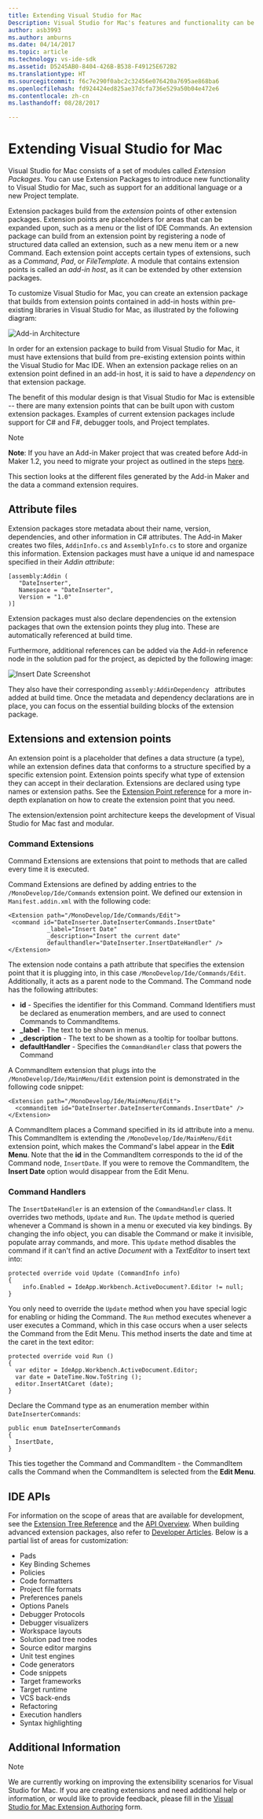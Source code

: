 ```yaml
---
title: Extending Visual Studio for Mac
Description: Visual Studio for Mac's features and functionality can be extended with modules called extension packages. The first part of this guide creates a simple Visual Studio for Mac extension package to insert the date and time into a document. The second part of this guide introduces the fundamentals of the extension package system and some of the core APIs that form the foundation of Visual Studio for Mac.
author: asb3993
ms.author: amburns
ms.date: 04/14/2017
ms.topic: article
ms.technology: vs-ide-sdk
ms.assetid: D5245AB0-8404-426B-B538-F49125E672B2
ms.translationtype: HT
ms.sourcegitcommit: f6c7e290f0abc2c32456e076420a7695ae868ba6
ms.openlocfilehash: fd924424ed825ae37dcfa736e529a50b04e472e6
ms.contentlocale: zh-cn
ms.lasthandoff: 08/28/2017

---
```


# <a name="extending-visual-studio-for-mac"></a>Extending Visual Studio for Mac

Visual Studio for Mac consists of a set of modules called *Extension Packages*. You can use Extension Packages to introduce new functionality to Visual Studio for Mac, such as support for an additional language or a new Project template.

Extension packages build from the *extension* points of other extension packages. Extension points are placeholders for areas that can be expanded upon, such as a menu or the list of IDE Commands. An extension package can build from an extension point by registering a node of structured data called an extension, such as a new menu item or a new Command. Each extension point accepts certain types of extensions, such as a *Command*, *Pad*, or *FileTemplate*. A module that contains extension points is called an *add-in host*, as it can be extended by other extension packages.

To customize Visual Studio for Mac, you can create an extension package that builds from extension points contained in add-in hosts within pre-existing libraries in Visual Studio for Mac, as illustrated by the following diagram:

![Add-in Architecture](media/extending-visual-studio-mac-addin1.png)

In order for an extension package to build from Visual Studio for Mac, it must have extensions that build from pre-existing extension points within the Visual Studio for Mac IDE. When an extension package relies on an extension point defined in an add-in host, it is said to have a _dependency_ on that extension package.

The benefit of this modular design is that Visual Studio for Mac is extensible -- there are many extension points that can be built upon with custom extension packages. Examples of current extension packages include support for C# and F#, debugger tools, and Project templates.

> [!NOTE]
> **Note**: If you have an Add-in Maker project that was created before Add-in Maker 1.2, you need to migrate your project as outlined in the steps [here](https://mhut.ch/addinmaker/1.2).

<!---The [Walkthrough](~/extending-visual-studio-mac-walkthrough.md) topic explains how to build an extension package that uses a *Command* to insert the date and time into an open text document.--->

This section looks at the different files generated by the Add-in Maker and the data a command extension requires.

## <a name="attribute-files"></a>Attribute files

Extension packages store metadata about their name, version, dependencies, and other information in C# attributes. The Add-in Maker creates two files, `AddinInfo.cs` and `AssemblyInfo.cs` to store and organize this information. Extension packages must have a unique id and namespace specified in their *Addin attribute*:

```
[assembly:Addin (
   "DateInserter",
   Namespace = "DateInserter",
   Version = "1.0"
)]
```

Extension packages must also declare dependencies on the extension packages that own the extension points they plug into. These are automatically referenced at build time.

Furthermore, additional references can be added via the Add-in reference node in the solution pad for the project, as depicted by the following image:

![Insert Date Screenshot](media/extending-visual-studio-mac-addin13.png)

They also have their corresponding `assembly:AddinDependency ` attributes added at build time. Once the metadata and dependency declarations are in place, you can focus on the essential building blocks of the extension package.

## <a name="extensions-and-extension-points"></a>Extensions and extension points

An extension point is a placeholder that defines a data structure (a type), while an extension defines data that conforms to a structure specified by a specific extension point. Extension points specify what type of extension they can accept in their declaration. Extensions are declared using type names or extension paths. See the [Extension Point reference](http://monoaddins.codeplex.com/wikipage?title=Extension%20Points&referringTitle=Description%20of%20Add-ins%20and%20Add-in%20Roots) for a more in-depth explanation on how to create the extension point that you need.

The extension/extension point architecture keeps the development of Visual Studio for Mac fast and modular. 

<!--Since there are a large number of extension types, this article focuses on the ones used in the extension package that was built in the [Walkthrough](~/extending-visual-studio-mac-walkthrough.md).-->

### <a name="command-extensions"></a>Command Extensions

<!--[Walkthrough](~/extending-visual-studio-mac-walkthrough.md) uses a Command Extension - an extension that points to methods that are called every time it is executed. -->

Command Extensions are extensions that point to methods that are called every time it is executed.

Command Extensions are defined by adding entries to the `/MonoDevelop/Ide/Commands` extension point. We defined our extension in `Manifest.addin.xml` with the following code:

 ```
<Extension path="/MonoDevelop/Ide/Commands/Edit">
  <command id="DateInserter.DateInserterCommands.InsertDate"
            _label="Insert Date"
            _description="Insert the current date"
            defaulthandler="DateInserter.InsertDateHandler" />
</Extension>
```

The extension node contains a path attribute that specifies the extension point that it is plugging into, in this case `/MonoDevelop/Ide/Commands/Edit`. Additionally, it acts as a parent node to the Command. The Command node has the following attributes:

*   **id** - Specifies the identifier for this Command. Command Identifiers must be declared as enumeration members, and are used to connect Commands to CommandItems.
*   **_label** - The text to be shown in menus.
*   **_description** - The text to be shown as a tooltip for toolbar buttons.
*   **defaultHandler** - Specifies the `CommandHandler` class that powers the Command

<!--To invoke the command from the Edit Menu, the walkthrough creates a CommandItem extension that plugs into the `/MonoDevelop/Ide/MainMenu/Edit` extension point:-->

A CommandItem extension that plugs into the `/MonoDevelop/Ide/MainMenu/Edit` extension point is demonstrated in the following code snippet:

```
<Extension path="/MonoDevelop/Ide/MainMenu/Edit">
  <commanditem id="DateInserter.DateInserterCommands.InsertDate" />
</Extension>
```

A CommandItem places a Command specified in its id attribute into a menu. This CommandItem is extending the `/MonoDevelop/Ide/MainMenu/Edit` extension point, which makes the Command's label appear in the **Edit Menu**. Note that the **id** in the CommandItem corresponds to the id of the Command node, `InsertDate`. If you were to remove the CommandItem, the **Insert Date** option would disappear from the Edit Menu.

### <a name="command-handlers"></a>Command Handlers

The `InsertDateHandler` is an extension of the `CommandHandler` class. It overrides two methods, `Update` and `Run`. The `Update` method is queried whenever a Command is shown in a menu or executed via key bindings. By changing the info object, you can disable the Command or make it invisible, populate array commands, and more. This `Update` method disables the command if it can't find an active *Document* with a *TextEditor* to insert text into:

```
protected override void Update (CommandInfo info)
{
    info.Enabled = IdeApp.Workbench.ActiveDocument?.Editor != null;
}
```

You only need to override the `Update` method when you have special logic for enabling or hiding the Command. The `Run` method executes whenever a user executes a Command, which in this case occurs when a user selects the Command from the Edit Menu. This method inserts the date and time at the caret in the text editor:

```
protected override void Run ()
{
  var editor = IdeApp.Workbench.ActiveDocument.Editor;
  var date = DateTime.Now.ToString ();
  editor.InsertAtCaret (date);
}
```

Declare the Command type as an enumeration member within `DateInserterCommands`:

```
public enum DateInserterCommands
{
  InsertDate,
}
```

This ties together the Command and CommandItem - the CommandItem calls the Command when the CommandItem is selected from the **Edit Menu**.

## <a name="ide-apis"></a>IDE APIs

<!--The extension package detailed in the [Walkthrough](~/extending-visual-studio-mac-walkthrough.md) deals with the Text Editor in Visual Studio for Mac, but this is only one of many possible areas for customization. -->

For information on the scope of areas that are available for development, see the [Extension Tree Reference](http://monodevelop.com/Developers/Articles/Extension_Tree_Reference) and the [API Overview](http://monodevelop.com/Developers/Articles/API_Overview). When building advanced extension packages, also refer to [Developer Articles](http://monodevelop.com/Developers/Articles). Below is a partial list of areas for customization:

*   Pads
*   Key Binding Schemes
*   Policies
*   Code formatters
*   Project file formats
*   Preferences panels
*   Options Panels
*   Debugger Protocols
*   Debugger visualizers
*   Workspace layouts
*   Solution pad tree nodes
*   Source editor margins
*   Unit test engines
*   Code generators
*   Code snippets
*   Target frameworks
*   Target runtime
*   VCS back-ends
*   Refactoring
*   Execution handlers
*   Syntax highlighting

## <a name="additional-information"></a>Additional Information

> [!NOTE]
We are currently working on improving the extensibility scenarios for Visual Studio for Mac. If you are creating extensions and need additional help or information, or would like to provide feedback, please fill in the [Visual Studio for Mac Extension Authoring](https://aka.ms/vsmac-extensions-survey) form.
